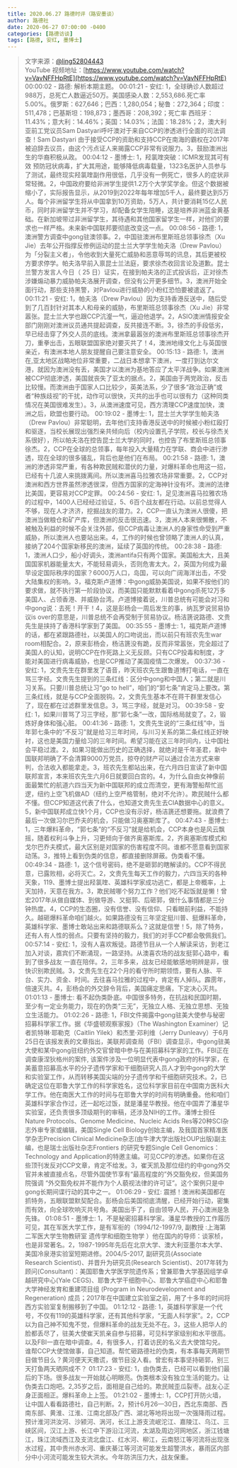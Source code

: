 ```yaml
---
title: 2020.06.27 路德时评（路安墨谈）
author: 路德社
date: 2020-06-27 07:00:00 -0400
categories: [路德访谈]
tags: [路德, 安红, 墨博士]
---
```


> 文字来源：[@ling52804443](https://twitter.com/ling52804443)  
> YouTube 视频地址：[https://www.youtube.com/watch?v=VavNFFHpRtE](https://www.youtube.com/watch?v=VavNFFHpRtE)
00:00:02 - 路德: 解析本期主题。
00:01:21 - 安红: 1，全球确诊人数超过988万，总死亡人数逼近50万。美国感染人数：2,553,686.死亡率5.00%。俄罗斯：627,646；巴西：1,280,054；秘鲁：272,364；印度：511,478；巴基斯坦：198,873；墨西哥：208,392；死亡率 西班牙：11.43%；意大利：14.46%；英国：14.03%；法国：18.28%；2，澳大利亚前工党议员Sam Dastyari呼吁澳对于来自CCP的渗透进行全面的司法调查！Sam Dastyari 由于接受CCP的资助和支持CCP在南海的霸权在2017年被迫辞去议员，由这个污点证人来揭露CCP非常有说服力。3，鼓励澳洲出生的华裔积极从政。
00:04:12 - 墨博士: 1，羟氯喹突破：ICMR发现其可有效 预防冠状病毒，扩大其用途，能够降低病毒载量，1323名医护人员参与了测试，最终现实羟氯喹副作用很低，几乎没有一例死亡，很多人的症状非常轻微。2，中国政府要给非洲学生提供1.2万个大学奖学金。但这个数据被缩小了，实际报告显示，从2019到2022年每年增加5千人，最终要达到5万人。每个非洲留学生将从中国拿到10万资助，5万人，共计要消耗15亿人民币，同时非洲留学生并不学习，却配备女学生陪睡，这是培养非洲蓝金黄基础。在新加坡带过非洲留学生，其待遇和其他国家留学生一样，对他们的要求也一样严格。未来新中国联邦要彻底改变这一点。
00:08:56 - 路德: 1，澳洲警方调查中gong驻澳领事。2，中国驻澳洲布里斯班总领事徐杰（Xu Jie）去年公开指撑反修例运动的昆士兰大学学生帕夫洛（Drew Pavlou）为「分裂主义者」，令他收到大量死亡威胁和恶意辱骂的讯息，其后更被校方要求停学。帕夫洛早前入禀昆士兰法庭，要求徐杰收回言论及道歉。昆士兰警方发言人今日（ 25 日）证实，在接到帕夫洛的正式投诉后，正对徐杰涉嫌煽动暴力威胁帕夫洛展开调查，但没有公开更多细节。3，澳洲开始全面行动，那些支持黑警，对Pavlou进行威胁的小粉红恐怕要被遣返了。
00:11:21 - 安红: 1，帕夫洛（Drew Pavlou）因为支持香港反送中，随后受到了几百封针对其本人和母亲的威胁，布里斯班总领事徐杰（Xu Jie）非常嚣张。昆士兰大学也跟CCP沆瀣一气，逼迫他退学。2，ASIO澳洲情报安全部门刚刚对澳洲议员通共提起调查，反共接连不断。3，徐杰的手段低劣，早已经击穿了外交人员的底线。澳洲拿最嚣张的澳洲布里斯班总领事徐杰开刀，重拳出击，五眼联盟国家绝对要灭共了！4，澳洲地缘文化上与英国很亲近，有澳洲本地人朋友提醒自己要注意安全。
00:15:13 - 路德: 1，澳洲在,亚太地区战略地位非常重要，二战日本想拿下澳洲，一度打到达尔文港，就因为澳洲没有丢，美国才以澳洲为基地答应了太平洋战争。如果澳洲被CCP彻底渗透，美国就丧失了亚太的据点。2，美国由于两党政治，反击比较慢。而澳洲由于国家人口比较少，英美法系，少了很多“政治正确”或者“种族歧视”的干扰，动作可以很快，灭共的出手也可以很有力（这种同类情况在美国很难发生）。3，从澳洲速度可见，西方清理CCP速度加快，澳洲之后，欧盟也要行动。
00:19:02 - 墨博士: 1，昆士兰大学学生帕夫洛（Drew Pavlou）非常聪明，去年他们支持香港反送中的时候被小粉红殴打和驱逐，当校长展现出强烈亲共倾向后（校内设置孔子学院，校长与徐杰关系很好），所以帕夫洛在控告昆士兰大学的同时，也控告了布里斯班总领事徐杰。2，CCP在全球的总领事，每年投入大量精力在学联、商会中进行渗透，现在全球的很多骚乱，背后也是他们在布局。
00:21:58 - 路德: 1，澳洲的渗透非常严重，有各种欺民贼和潜伏的力量，对爆料革命也用这一招，已经有十几波人来挑拨离间。所以澳洲喜马拉雅农场非常重要。2，CCP对澳洲和西方世界虽然渗透很深，但西方国家的定海神针没有坏。澳洲的法律比美国，更容易对CCP定罪。
00:24:56 - 安红: 1，足见澳洲喜马拉雅农场的过程中，1400人已经经过验证，5、6百个战友都在行动。以前总觉得人不够，现在人才济济，挖掘战友的潜力。2，CCP一直认为澳洲人很傻，把澳洲当做粮仓和矿产库，但澳洲的反击很迅速。3，澳洲人本来很懒散，不被触及利益的时候不会关注外部，但CCP病毒让澳洲人的身家性命受到严重威胁，所以澳洲人也要站出来。4，工作的时候也曾领略了澳洲人的认真，接纳了204个国家新移民的澳洲，延续了英国的传统。
00:28:38 - 路德: 1，澳洲人口少，船小好调头，澳洲antifa只有两个国家。美国船太大，且美国国家机器能量太大，不能轻易调头，否则危害太大。2，英国为何成为最早设定国际秩序的国家？6000万人口，岛国，可以向广阔海洋出击，不受大陆集权的影响。3，福克斯卢道博：中gong威胁美国说，如果不按他们的要求做，就不执行第一阶段协议，而美国只能默默看着中gong杀死12万多美国人、占领香港、并威胁台湾。卢道博接着说，川普总统有可能会对习和中gong说：去死！开干！4，这是彭杨会一周后发生的事，纳瓦罗说贸易协议is over的意思是，川普总统不会再受制于贸易协议。杨洁篪说路德、文贵先生是挟持了香港科学家到了美国。
00:35:55 - 墨博士: 1，福克斯卢道博的话，都在紧跟路德社，以美国人的口吻说出，而以前只有班农先生war room相配合。2，原来彭杨会，杨洁篪没有跪，反而非常嚣张，完全超过了美国人的认知，说明CCP在作死路上义无反顾。只有CCP投毒和制度，才能对美国进行病毒威胁，也是CCP推动了美国疫情二次爆发。
00:37:36 - 安红: 1，文贵先生在群里发了语音，昨天班农先生跟鲁道博打电话，一直在骂三字经。文贵先生提到的三条红线：区分中gong和中国人；第二就是川习关系。只要川普总统让习“go to hell”，咱们的“郭七条”肯定马上要改。第三条红线，就是与CCP全面脱钩。2，文贵先生基本不在蒋干群里发信心了，现在都在过滤群里发信息。3，骂三字经，就是对习。
00:39:58 - 安红: 1，如果川普骂了习三字经，那“郭七条”一改，国际格局就变了。2，锻炼好身体和强心脏。
00:41:36 - 路德: 1，文贵先生说的“三条红线”中，当年郭七条中的“不反习”就是给习三年时间，与川习关系的第二条红线正好映衬，这也是美国力量给习的三年时间。希望习能在这三年时间内，让中国社会平稳过渡。2，如果习能做出历史的正确选择，就绝对是千年圣君，新中国联邦明确了不会清算9000万党员，掠夺的财产可以通过合法方式来审判，合法收入都能拿走。3，班农先生都站出来，在六月四日宣读了新中国联邦宣言，本来班农先生六月6日就要回白宫的。4，为什么自由女神像前面最繁忙的航道六四当天为新中国联邦的成立而清空，更有海警船帮忙巡逻，纽约上空飞机做AD（纽约上空严格管制，绝对不允许）。欺民贼什么都不懂。但CCP知道这代表了什么，也知道文贵先生去CIA数据中心的意义。5，新中国联邦成立快1个月，CCP也没有示好，杨洁篪还想要拖。就浪费了最后一次做习尔巴乔夫的机会，只能做习奥塞斯库了。
00:47:43 - 墨博士: 1，三年爆料革命，“郭七条”的“不反习”就是给机会，CCP本身也是风云飘摇，随着权利斗争上升，习更倾向于做齐奥塞斯库。2，齐奥塞斯库模式和戈尔巴乔夫模式，最大区别是对国家的伤害程度不同。谁都不愿意看到国家动荡。3，推特上看到伪类的信息，都直接删除屏蔽。伪类看不懂。
00:49:34 - 路德: 1，这个信号密码，绝不是砸郭的瞎解读的。CCP不得民意，已露败相，必将灭亡。2，文贵先生每天工作的毅力，六四当天的各种天象，119、墨博士提出羟氯喹、英雄科学家成功逃亡，都是上帝概率，上天加持，天意在我方。3，欺民贼哪个努力工作？他们吃不起饭就是懒！曾宏2017年从做自媒体、到做导游、又挺郭、后砸郭，做什么事情都是三分钟热度。4，CCP的生态圈，没有信誉、没有信仰、只看眼前利益，不能持久。越砸爆料革命咱们越火。如果路德没有三年坚定挺川普、挺爆料革命，英雄科学家、墨博士敢站出来和路德联系么？这就是信誉！5，除了特务，还有人有人性的弱点。只要有坚持的毅力，我们的对手CCP都会敬佩我们。
00:57:14 - 安红: 1，没有人喜欢叛徒。路德节目从一个人解读采访，到老江加入对谈，嘉宾们不断涌现，一路坚持。从澳喜农场的战友挺郭心路中，看到了很多战友 一直在陪伴。2，三年多来，战友已经能敏感地明辨是非，很快识别欺民贼。3，文贵先生在22个月的看守所时期领悟，要有人脉、平台、实力、资金、时间。去往喜马拉雅的过程中，肯定有人掉队。霹雳年，倍速灭共。4，彭杨会的外交辞令背后，美国痛定思痛，下定决心灭共。
01:01:13 - 墨博士: 看不起伪类卧底。中国很多特务，在抗战和民国时期，至少有一定业务能力，现在的伪类“三无”，无独立人格、无独立思想、无独立生活能力。
01:02:26 - 路德: 1，FBI文件揭露中gong驻美大使参与秘密招募科学家工作。据《华盛顿观察家报》（The Washington Examiner）记者凯特琳·耶勒克（Caitlin Yilek）和杰里·邓利维（Jerry Dunleavy）于6月25日在该报发表的文章指出，美联邦调查局（FBI）调查显示，中gong驻美大使和某中gong驻纽约外交官曾暗中参与在美招募科学家的工作。FBI正在调查康涅狄格州的案件, 该案件涉及一位明显代表中gong政府的科学家，在美蓄意招募高水平的分子遗传学家和干细胞研究人员人才到中gong的大学和实验室工作，从而转移美国尖端的分子遗传学和干细胞研究技术。2，已确定这位在耶鲁大学工作的科学家姓名，这位科学家目前在中国南方医科大学工作。他在南医大工作的时间与在耶鲁大学的时间有明确重叠。他和咱们英雄科学家合作过，还一起吃过饭，就是潘星华教授。他在中国弄了潘星华实验室，还负责很多顶级期刊的审稿，还涉及NIH的工作。潘博士担任Nature Protocols、Genome Medicine、Nucleic Acids Res等20种SCI杂志外审专家或编辑，美国Single Cell Biology创始主编，及我国首家精准医学杂志Precision Clinical Medicine杂志(由牛津大学出版社OUP出版)副主编，也是瑞士出版社杂志Frontiers 的研究专题Single Cell Genomics：Technology and Application的特邀主编。可见CCP的渗透。如果你在这些顶刊发反对CCP文章，肯定不给发。3，崔天凯及那位纽约的中gong外交官并未被直接点名，尽管外国使节享有“最高程度的”外交豁免权，但美国务院强调 “外交豁免权并不能作为个人藐视法律的许可证”。这个案例只是中gong长期间谍行动的其中之一。
01:06:29 - 安红: 震撼！澳洲和美国都在抓特务，五眼联盟默契配合。彭杨会后美国彻底清醒，已经开始行动，密集而有效，向全球吹响灭共号角。美国出手了，自由领导人民，开心澳洲是急先锋。
01:08:51 - 墨博士: 1，不是秘密招募科学家。潘星华教授的工作履历可见，其在军医大学工作，是有军衔的（1994/12-1997/9, 副教授 :上海第二军医大学生物教研室 遗传学和细胞生物学 ）他在国内的导师：谈家桢，也是非常著名。2，1987-1995年先后在北京大学、澳大利亚墨尔本大学、美国冷泉港实验室短期进修。2004/5-2017,  副研究员(Associate Research Scientist)、并晋升为研究员(Research Scientist)、2017年转为顾问(Consultant)：美国耶鲁大学医学院遗传系；曾兼耶鲁大学基因组学卓越研究中心(Yale CEGS)、耶鲁大学干细胞中心、耶鲁大学癌症中心和耶鲁大学神经发育和重建项目组 (Program in Neurodevelopment and Regeneration) 成员；2017年在中国建立实验室之前，用了十多年的时间将西方实验室复制搬移到了中国。
01:12:12 - 路德: 1，英雄科学家是一个代号，不仅有119的英雄科学家，还有其他科学家，“无面人科学家”。2，CCP以为自己神不知鬼不觉，但爆料革命的战友无处不在。3，这些人把华人的脸都丢尽了，驻美大使崔天凯亲自参与招募，可见科学家级别和水平很高。以及FBI一直在暗中调查。4，有很多人，打着访民的名义去大使馆勾兑。谁帮CCP大使馆做事，自己知道。帮忙砸路德社的伪类，有本事每天两期节目做节目么？黄河便天天撒谎，做节目没人看。曾宏有本事坚持砸郭，别三天打鱼两天晒网成不？
01:17:23 - 安红: 1，由伪类去，已经可以看到他们最后的下场。很多战友一开始就心明眼亮。伪类根本没有独立生活的能力。让伪类去口炮吧。2,35岁之后，面相是自己给的。欺民贼歪瓜裂枣。战友心正身正面相正。爆料革命上上签。
01:21:02 - 墨博士: 1，CCP打开防火墙，让中国人看看路德社，自己判断。2，预计6月26—30日，西北东南部、西南东部、黄淮、江淮、江南北部及广西、湖北等地将出现一次强降雨过程。预计淮河洪汝河、沙颍河、涡河，长江上游支流岷沱江、嘉陵江、乌江、三峡区间，汉江上游、长江中下游沿江河流，太湖及周边河网地区，浙江钱塘江，珠江流域西江及支流北盘江、红水河、柳江，云南怒江等河流将出现涨水过程，其中贵州赤水河、重庆綦江等河流可能发生超警洪水，暴雨区内部分中小河流可能发生较大洪水。今年防洪压力大，战友保重。
